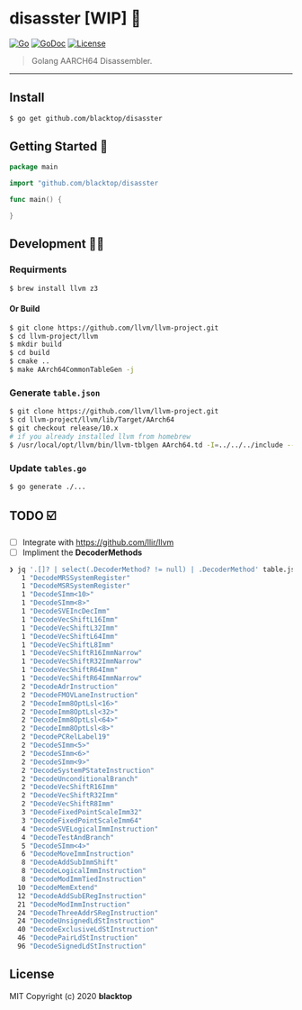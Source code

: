# disasster [WIP] 🚧

[![Go](https://github.com/blacktop/disasster/workflows/Go/badge.svg)](https://github.com/blacktop/disasster/actions) [![GoDoc](https://godoc.org/github.com/blacktop/disasster?status.svg)](https://pkg.go.dev/github.com/blacktop/disasster) [![License](http://img.shields.io/:license-mit-blue.svg)](http://doge.mit-license.org)

> Golang AARCH64 Disassembler.

---

## Install

```bash
$ go get github.com/blacktop/disasster
```

## Getting Started 🚀

```go
package main

import "github.com/blacktop/disasster

func main() {

}
```

## Development 👩‍💻

### Requirments

```bash
$ brew install llvm z3
```

#### Or Build

```bash
$ git clone https://github.com/llvm/llvm-project.git
$ cd llvm-project/llvm
$ mkdir build
$ cd build
$ cmake ..
$ make AArch64CommonTableGen -j
```

### Generate `table.json`

```bash
$ git clone https://github.com/llvm/llvm-project.git
$ cd llvm-project/llvm/lib/Target/AArch64
$ git checkout release/10.x
# if you already installed llvm from homebrew
$ /usr/local/opt/llvm/bin/llvm-tblgen AArch64.td -I=../../../include --dump-json > table.json
```

### Update `tables.go`

```bash
$ go generate ./...
```

## TODO ☑️

- [ ] Integrate with <https://github.com/llir/llvm>
- [ ] Impliment the **DecoderMethods**

```bash
❯ jq '.[]? | select(.DecoderMethod? != null) | .DecoderMethod' table.json | sort -n | uniq -c | sort
   1 "DecodeMRSSystemRegister"
   1 "DecodeMSRSystemRegister"
   1 "DecodeSImm<10>"
   1 "DecodeSImm<8>"
   1 "DecodeSVEIncDecImm"
   1 "DecodeVecShiftL16Imm"
   1 "DecodeVecShiftL32Imm"
   1 "DecodeVecShiftL64Imm"
   1 "DecodeVecShiftL8Imm"
   1 "DecodeVecShiftR16ImmNarrow"
   1 "DecodeVecShiftR32ImmNarrow"
   1 "DecodeVecShiftR64Imm"
   1 "DecodeVecShiftR64ImmNarrow"
   2 "DecodeAdrInstruction"
   2 "DecodeFMOVLaneInstruction"
   2 "DecodeImm8OptLsl<16>"
   2 "DecodeImm8OptLsl<32>"
   2 "DecodeImm8OptLsl<64>"
   2 "DecodeImm8OptLsl<8>"
   2 "DecodePCRelLabel19"
   2 "DecodeSImm<5>"
   2 "DecodeSImm<6>"
   2 "DecodeSImm<9>"
   2 "DecodeSystemPStateInstruction"
   2 "DecodeUnconditionalBranch"
   2 "DecodeVecShiftR16Imm"
   2 "DecodeVecShiftR32Imm"
   2 "DecodeVecShiftR8Imm"
   3 "DecodeFixedPointScaleImm32"
   3 "DecodeFixedPointScaleImm64"
   4 "DecodeSVELogicalImmInstruction"
   4 "DecodeTestAndBranch"
   5 "DecodeSImm<4>"
   6 "DecodeMoveImmInstruction"
   8 "DecodeAddSubImmShift"
   8 "DecodeLogicalImmInstruction"
   8 "DecodeModImmTiedInstruction"
  10 "DecodeMemExtend"
  12 "DecodeAddSubERegInstruction"
  21 "DecodeModImmInstruction"
  24 "DecodeThreeAddrSRegInstruction"
  24 "DecodeUnsignedLdStInstruction"
  40 "DecodeExclusiveLdStInstruction"
  46 "DecodePairLdStInstruction"
  96 "DecodeSignedLdStInstruction"
```

## License

MIT Copyright (c) 2020 **blacktop**